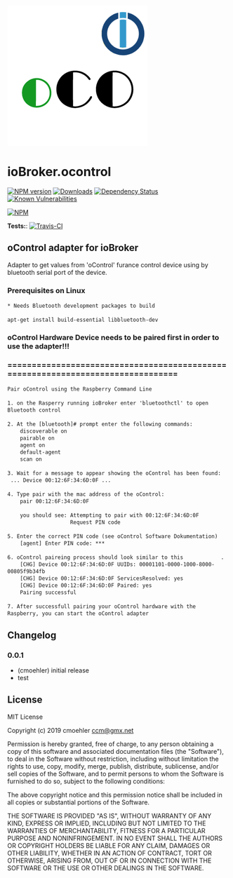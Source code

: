 ![Logo](admin/ocontrol.png)
# ioBroker.ocontrol

[![NPM version](http://img.shields.io/npm/v/iobroker.ocontrol.svg)](https://www.npmjs.com/package/iobroker.ocontrol)
[![Downloads](https://img.shields.io/npm/dm/iobroker.ocontrol.svg)](https://www.npmjs.com/package/iobroker.ocontrol)
[![Dependency Status](https://img.shields.io/david/cmoehler/iobroker.ocontrol.svg)](https://david-dm.org/cmoehler/iobroker.ocontrol)
[![Known Vulnerabilities](https://snyk.io/test/github/cmoehler/ioBroker.ocontrol/badge.svg)](https://snyk.io/test/github/cmoehler/ioBroker.ocontrol)

[![NPM](https://nodei.co/npm/iobroker.ocontrol.png?downloads=true)](https://nodei.co/npm/iobroker.ocontrol/)

**Tests:**: [![Travis-CI](http://img.shields.io/travis/cmoehler/ioBroker.ocontrol/master.svg)](https://travis-ci.org/cmoehler/ioBroker.ocontrol)

## oControl adapter for ioBroker

Adapter to get values from 'oControl' furance control device using by bluetooth serial port of the device.  

### Prerequisites on Linux

    * Needs Bluetooth development packages to build

    apt-get install build-essential libbluetooth-dev


### oControl Hardware Device needs to be paired first in order to use the adapter!!!
### ================================================================================   

    Pair oControl using the Raspberry Command Line

    1. on the Rasperry running ioBroker enter 'bluetoothctl' to open Bluetooth control

    2. At the [bluetooth]# prompt enter the following commands:
        discoverable on
        pairable on
        agent on
        default-agent
        scan on

    3. Wait for a message to appear showing the oControl has been found:
     ... Device 00:12:6F:34:6D:0F ...

    4. Type pair with the mac address of the oControl:
        pair 00:12:6F:34:6D:0F

        you should see: Attempting to pair with 00:12:6F:34:6D:0F
                        Request PIN code
    
    5. Enter the correct PIN code (see oControl Software Dokumentation)
        [agent] Enter PIN code: ***
        
    6. oControl paireing process should look similar to this            .
        [CHG] Device 00:12:6F:34:6D:0F UUIDs: 00001101-0000-1000-8000-00805f9b34fb
        [CHG] Device 00:12:6F:34:6D:0F ServicesResolved: yes
        [CHG] Device 00:12:6F:34:6D:0F Paired: yes
        Pairing successful

    7. After successfull pairing your oControl hardware with the Raspberry, you can start the oControl adapter

    
## Changelog

### 0.0.1
* (cmoehler) initial release
* test

## License
MIT License

Copyright (c) 2019 cmoehler <ccm@gmx.net>

Permission is hereby granted, free of charge, to any person obtaining a copy
of this software and associated documentation files (the "Software"), to deal
in the Software without restriction, including without limitation the rights
to use, copy, modify, merge, publish, distribute, sublicense, and/or sell
copies of the Software, and to permit persons to whom the Software is
furnished to do so, subject to the following conditions:

The above copyright notice and this permission notice shall be included in all
copies or substantial portions of the Software.

THE SOFTWARE IS PROVIDED "AS IS", WITHOUT WARRANTY OF ANY KIND, EXPRESS OR
IMPLIED, INCLUDING BUT NOT LIMITED TO THE WARRANTIES OF MERCHANTABILITY,
FITNESS FOR A PARTICULAR PURPOSE AND NONINFRINGEMENT. IN NO EVENT SHALL THE
AUTHORS OR COPYRIGHT HOLDERS BE LIABLE FOR ANY CLAIM, DAMAGES OR OTHER
LIABILITY, WHETHER IN AN ACTION OF CONTRACT, TORT OR OTHERWISE, ARISING FROM,
OUT OF OR IN CONNECTION WITH THE SOFTWARE OR THE USE OR OTHER DEALINGS IN THE
SOFTWARE.